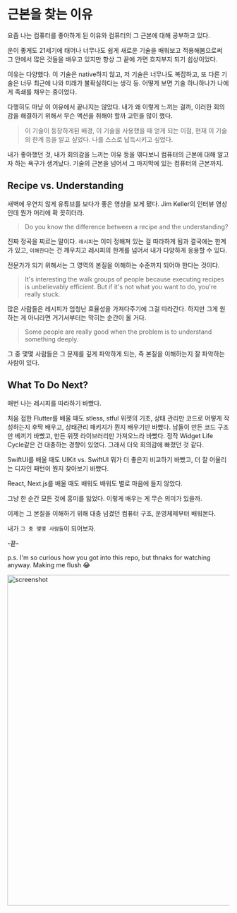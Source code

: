 # 근본을 찾는 이유

요즘 나는 컴퓨터를 좋아하게 된 이유와 컴퓨터의 그 근본에 대해 공부하고 있다.

운이 좋게도 21세기에 태어나 너무나도 쉽게 새로운 기술을 배워보고 적용해봄으로써 그 안에서 많은 것들을 배우고 있지만 항상 그 끝에 가면 흐지부지 되기 쉽상이었다.

이유는 다양했다. 이 기술은 native하지 않고, 저 기술은 너무나도 복잡하고, 또 다른 기술은 너무 최근에 나와 미래가 불확실하다는 생각 등. 어떻게 보면 기술 하나하나가 나에게 족쇄를 채우는 중이었다.

다행히도 마냥 이 이유에서 끝나지는 않았다. 내가 왜 이렇게 느끼는 걸까, 이러한 회의감을 해결하기 위해서 무슨 액션을 취해야 할까 고민을 많이 했다.

> 이 기술이 등장하게된 배경, 이 기술을 사용했을 때 얻게 되는 이점, 현재 이 기술의 한계 등을 알고 싶었다. 나를 스스로 납득시키고 싶었다.

내가 좋아했던 것, 내가 회의감을 느끼는 이유 등을 엮다보니 컴퓨터의 근본에 대해 알고자 하는 욕구가 생겨났다. 기술의 근본을 넘어서 그 마지막에 있는 컴퓨터의 근본까지.

## Recipe vs. Understanding

새벽에 우연치 않게 유튜브를 보다가 좋은 영상을 보게 됐다. Jim Keller의 인터뷰 영상인데 뭔가 머리에 확 꽂히더라.

> Do you know the difference between a recipe and the understanding?

진짜 정곡을 찌르는 말이다. `레시피`는 이미 정해져 있는 걸 따라하게 됨과 결국에는 한계가 있고, `이해한다`는 건 깨우치고 레시피의 한계를 넘어서 내가 다양하게 응용할 수 있다.

전문가가 되기 위해서는 그 영역의 본질을 이해하는 수준까지 되어야 한다는 것이다.

> It's interesting the walk groups of people because executing recipes is unbelievably efficient. But if it's not what you want to do, you're really stuck.

많은 사람들은 레시피가 엄청난 효율성을 가져다주기에 그걸 따라간다. 하지만 그게 원하는 게 아니라면 거기서부터는 막히는 순간이 올 거다.

> Some people are really good when the problem is to understand something deeply.

그 중 몇몇 사람들은 그 문제를 깊게 파악하게 되는, 즉 본질을 이해하는지 잘 파악하는 사람이 있다.

## What To Do Next?

매번 나는 레시피를 따라하기 바빴다.

처음 접한 Flutter를 배울 때도 stless, stful 위젯의 기초, 상태 관리만 코드로 어떻게 작성하는지 후딱 배우고, 상태관리 패키지가 뭔지 배우기만 바빴다. 남들이 만든 코드 구조만 베끼기 바빴고, 만든 위젯 라이브러리만 가져오느라 바빴다. 정작 Widget Life Cycle같은 건 대충하는 경향이 있었다. 그래서 더욱 회의감에 빠졌던 것 같다.

SwiftUI를 배울 때도 UIKit vs. SwiftUI 뭐가 더 좋은지 비교하기 바빴고, 더 잘 어울리는 디자인 패턴이 뭔지 찾아보기 바빴다.

React, Next.js를 배울 때도 배워도 배워도 별로 마음에 들지 않았다.

그냥 한 순간 모든 것에 흥미를 잃었다. 이렇게 배우는 게 무슨 의미가 있을까.

이제는 그 본질을 이해하기 위해 대충 넘겼던 컴퓨터 구조, 운영체제부터 배워본다.

내가 `그 중 몇몇 사람들`이 되어보자.

-끝-

p.s. I'm so curious how you got into this repo, but thnaks for watching anyway. Making me flush 😂

<img width="750" alt="screenshot" src="https://github.com/user-attachments/assets/3cbb3015-9a8d-4fd6-a3c1-fcf095c006d0">


